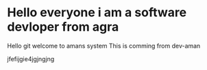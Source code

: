 Hello everyone i am a software devloper from agra
=======
Hello git welcome to amans system
This is comming from dev-aman

jfefijgie4jgjngjng